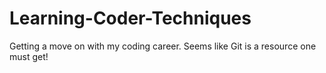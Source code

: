 # Learning-Coder-Techniques
Getting a move on with my coding career. Seems like Git is a resource one must get!
